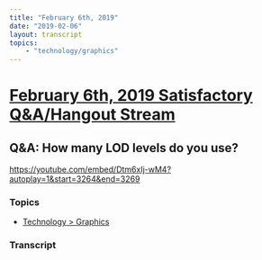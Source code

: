 ```yaml
---
title: "February 6th, 2019"
date: "2019-02-06"
layout: transcript
topics: 
    - "technology/graphics"
---
```

# [February 6th, 2019 Satisfactory Q&A/Hangout Stream](../2019-02-06.md)
## Q&A: How many LOD levels do you use?
https://youtube.com/embed/Dtm6xIj-wM4?autoplay=1&start=3264&end=3269
### Topics
* [Technology > Graphics](../topics/technology/graphics.md)

### Transcript

> 
